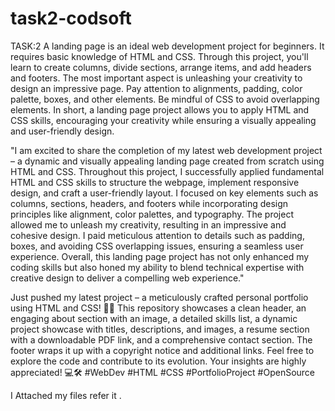 # task2-codsoft
TASK:2
A landing page is an ideal web development project for beginners. It requires basic
knowledge of HTML and CSS. Through this project, you'll learn to create columns, divide
sections, arrange items, and add headers and footers. The most important aspect is
unleashing your creativity to design an impressive page. Pay attention to alignments,
padding, color palette, boxes, and other elements. Be mindful of CSS to avoid overlapping
elements. In short, a landing page project allows you to apply HTML and CSS skills,
encouraging your creativity while ensuring a visually appealing and user-friendly design.

"I am excited to share the completion of my latest web development project – a dynamic and visually appealing landing page created from scratch using HTML and CSS. Throughout this project, I successfully applied fundamental HTML and CSS skills to structure the webpage, implement responsive design, and craft a user-friendly layout. I focused on key elements such as columns, sections, headers, and footers while incorporating design principles like alignment, color palettes, and typography. The project allowed me to unleash my creativity, resulting in an impressive and cohesive design. I paid meticulous attention to details such as padding, boxes, and avoiding CSS overlapping issues, ensuring a seamless user experience. Overall, this landing page project has not only enhanced my coding skills but also honed my ability to blend technical expertise with creative design to deliver a compelling web experience."


Just pushed my latest project – a meticulously crafted personal portfolio using HTML and CSS! 🚀🌐 This repository showcases a clean header, an engaging about section with an image, a detailed skills list, a dynamic project showcase with titles, descriptions, and images, a resume section with a downloadable PDF link, and a comprehensive contact section. The footer wraps it up with a copyright notice and additional links. Feel free to explore the code and contribute to its evolution. Your insights are highly appreciated! 💻🛠️ #WebDev #HTML #CSS #PortfolioProject #OpenSource

I Attached my files refer it .
